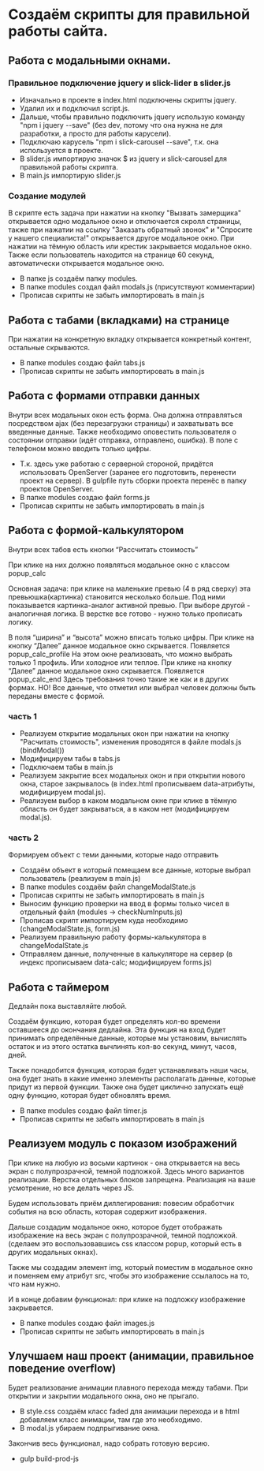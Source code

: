 # Создаём скрипты для правильной работы сайта.

## Работа с модальными окнами.

### Правильное подключение jquery и slick-lider в slider.js
- Изначально в проекте в index.html подключены скрипты jquery. 
    <!-- <script src="https://ajax.googleapis.com/ajax/libs/jquery/1.11.3/jquery.min.js"></script> -->
    <!-- Add slick.js -->
    <!-- <script src="assets/slick/slick.min.js"></script> -->
    <!-- Initialize modal, sliders -->
- Удалил их и подключил script.js.
- Дальше, чтобы правильно подключить jquery использую команду "npm i jquery --save" (без dev, потому что она нужна не для разработки, а просто для работы карусели).
- Подключаю карусель "npm i slick-carousel --save", т.к. она используется в проекте.
- В slider.js импортирую значок $ из jquery и slick-carousel для правильной работы скрипта.
- В main.js импортирую slider.js

### Создание модулей
В скрипте есть задача при нажатии на кнопку "Вызвать замерщика" открывается одно модальное окно и отключается скролл страницы, также при нажатии на ссылку "Заказать обратный звонок" и "Спросите у нашего специалиста!" открывается другое модальное окно. 
При нажатии на тёмную область или крестик закрывается модальное окно.
Также если пользователь находится на странице 60 секунд, автоматически открывается модальное окно.
- В папке js создаём папку modules.
- В папке modules создал файл modals.js (присутствуют комментарии)
- Прописав скрипты не забыть импортировать в main.js

## Работа с табами (вкладками) на странице
При нажатии на конкретную вкладку открывается конкретный контент, остальные скрываются.
- В папке modules создаю файл tabs.js
- Прописав скрипты не забыть импортировать в main.js

## Работа с формами отправки данных
Внутри всех модальных окон есть форма. Она должна отправляться посредством ajax (без перезагрузки страницы) и захватывать все введенные данные. Также необходимо оповестить пользователя о состоянии отправки (идёт отправка, отправлено, ошибка). В поле с телефоном можно вводить только цифры.

- Т.к. здесь уже работаю с серверной стороной, придётся использовать OpenServer (заранее его подготовить, перенести проект на сервер). В gulpfile путь сборки проекта перенёс в папку проектов OpenServer.
- В папке modules создаю файл forms.js
- Прописав скрипты не забыть импортировать в main.js

## Работа с формой-калькулятором
Внутри всех табов есть кнопки “Рассчитать стоимость”

При клике на них должно появляться модальное окно с классом popup_calc

Основная задача: при клике на маленькие превью (4 в ряд сверху) эта превьюшка(картинка) становится несколько больше. Под ними показывается картинка-аналог активной превью. При выборе другой - аналогичная логика. В верстке все готово - нужно только прописать логику.

В поля “ширина” и “высота” можно вписать только цифры.
При клике на кнопку “Далее” данное модальное окно скрывается. Появляется popup_calc_profile 
На этом окне реализовать, что можно выбрать только 1 профиль. Или холодное или теплое.
При клике на кнопку “Далее” данное модальное окно скрывается. Появляется popup_calc_end 
Здесь требования точно такие же как и в других формах. НО! Все данные, что отметил или выбрал человек должны быть переданы вместе с формой.

### часть 1

- Реализуем открытие модальных окон при нажатии на кнопку "Расчитать стоимость", изменения проводятся в файле modals.js (bindModal())
- Модифицируем табы в tabs.js
- Подключаем табы в main.js
- Реализуем закрытие всех модальных окон и при открытии нового окна, старое закрывалось (в index.html прописываем data-атрибуты, модифицируем modal.js).
- Реализуем выбор в каком модальном окне при клике в тёмную область он будет закрываться, а в каком нет (модифицируем modal.js).

### часть 2
Формируем объект с теми данными, которые надо отправить
- Создаём объект в который помещаем все данные, которые выбрал пользователь (реализуем в main.js)
- В папке modules  создаём файл changeModalState.js
- Прописав скрипты не забыть импортировать в main.js
- Выносим функцию проверки на ввод в формы только чисел в отдельный файл (modules -> checkNumInputs.js)
- Прописав скрипт импортируем куда необходимо (changeModalState.js, form.js)
- Реализуем правильную работу формы-калькулятора в changeModalState.js
- Отправляем данные, полученные в калькуляторе на сервер (в индекс прописываем data-calc; модифицируем forms.js)

## Работа с таймером
Дедлайн пока выставляйте любой.

Создаём функцию, которая будет определять кол-во времени оставшееся до окончания дедлайна.
Эта функция на вход будет принимать определённые данные, которые мы установим, вычислять остаток и из этого остатка вычлинять кол-во секунд, минут, часов, дней.

Также понадобится функция, которая будет устанавливать наши часы, она будет знать в какие именно элементы располагать данные, которые придут из первой функции. Также она будет циклично запускать ещё одну функцию, которая будет обновлять время.

- В папке modules создаю файл timer.js
- Прописав скрипты не забыть импортировать в main.js

## Реализуем модуль с показом изображений
При клике на любую из восьми картинок - она открывается на весь экран с полупрозрачной, темной подложкой.
Здесь много вариантов реализации. Верстка отдельных блоков запрещена. Реализация на ваше усмотрение, но все делать через JS.

Будем использовать приём диллегирования: повесим обработчик события на всю область, которая содержит изображения.

Дальше создадим модальное окно, которое будет отображать изображение на весь экран с полупрозрачной, темной подложкой. (сделаем это воспользовавшись css классом popup, который есть в других модальных окнах).

Также мы создадим элемент img, который поместим в модальное окно и поменяем ему атрибут src, чтобы это изображение ссылалось на то, что нам нужно.

И в конце добавим функционал: при клике на подложку изображение закрывается.

- В папке modules создаю файл images.js
- Прописав скрипты не забыть импортировать в main.js

## Улучшаем наш проект (анимации, правильное поведение overflow)
Будет реализование анимации плавного перехода между табами.
При открытии и закрытии модального окна, оно не прыгало.

- В style.css создаём класс faded для анимации перехода и в html добавляем класс анимации, там где это необходимо.
- В modal.js убираем подпрыгивание окна.

Закончив весь функционал, надо собрать готовую версию.
- gulp build-prod-js
